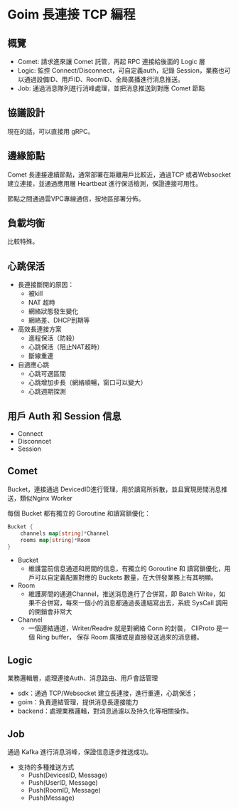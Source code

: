 # Goim 長連接 TCP 編程

## 概覽

- Comet: 請求進來讓 Comet 託管，再起 RPC 連接給後面的 Logic 層
- Logic: 監控 Connect/Disconnect，可自定義auth，記錄 Session，業務也可以通過設備ID、用戶ID、RoomID、全局廣播進行消息推送。
- Job: 通過消息隊列進行消峰處理，並把消息推送到對應 Comet 節點

## 協議設計

現在的話，可以直接用 gRPC。

## 邊緣節點

Comet 長連接連續節點，通常部署在距離用戶比較近，通過TCP 或者Websocket 建立連接，並通過應用層 Heartbeat 進行保活檢測，保證連接可用性。

節點之間通過雲VPC專線通信，按地區部署分佈。

## 負載均衡

比較特殊。

## 心跳保活

- 長連接斷開的原因：
  - 被kill
  - NAT 超時
  - 網絡狀態發生變化
  - 網絡差、DHCP到期等
- 高效長連接方案
  - 進程保活（防殺）
  - 心跳保活（阻止NAT超時）
  - 斷線重連
- 自適應心跳
  - 心跳可選區間
  - 心跳增加步長（網絡順暢，窗口可以變大）
  - 心跳週期探測

## 用戶 Auth 和 Session 信息

- Connect
- Disconncet
- Session

## Comet

Bucket，連接通過 DevicedID進行管理，用於讀寫所拆散，並且實現房間消息推送，類似Nginx Worker

每個 Bucket 都有獨立的 Goroutine 和讀寫鎖優化：

```go
Bucket {
    channels map[string]*Channel
    rooms map[string]*Room
}
```

- Bucket
  - 維護當前信息通道和房間的信息，有獨立的 Goroutine 和 讀寫鎖優化，用戶可以自定義配置對應的 Buckets 數量，在大併發業務上有其明顯。
- Room
  - 維護房間的通道Channel，推送消息進行了合併寫，即 Batch Write，如果不合併寫，每來一個小的消息都通過長連結寫出去，系統 SysCall 調用的開銷會非常大
- Channel
  - 一個連結通道，Writer/Readre 就是對網絡 Conn 的封裝， CliProto 是一個 Ring buffer， 保存 Room 廣播或是直接發送過來的消息體。

## Logic

業務邏輯層，處理連接Auth、消息路由、用戶會話管理

- sdk：通過 TCP/Websocket 建立長連接，進行重連，心跳保活；
- goim：負責連結管理，提供消息長連接能力
- backend：處理業務邏輯，對消息過濾以及持久化等相關操作。

## Job

通過 Kafka 進行消息消峰，保證信息逐步推送成功。

- 支持的多種推送方式
  - Push(DevicesID, Message)
  - Push(UserID, Message)
  - Push(RoomID, Message)
  - Push(Message)
